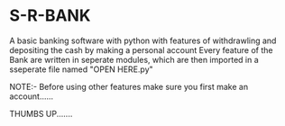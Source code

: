 # S-R-BANK
A basic banking software with python with features of withdrawling and depositing the cash by making a personal account
Every feature of the Bank are written in seperate modules, which are then imported in a sseperate file named "OPEN HERE.py"

NOTE:- Before using other features  make sure you first make an account......





THUMBS UP.......
